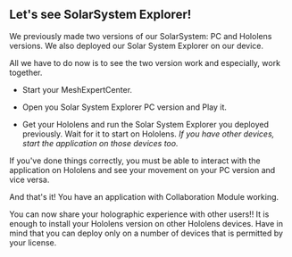 ## Let's see SolarSystem Explorer!

We previously made two versions of our SolarSystem: 
PC and Hololens versions. We also deployed our Solar
System Explorer on our device. 

All we have to do now is to see the two version work 
and especially, work together. 

- Start your MeshExpertCenter. 

- Open you Solar System Explorer PC version and Play it. 

- Get your Hololens and run the Solar System Explorer
you deployed previously. 
Wait for it to start on Hololens. 
*If you have other devices, start the application on those
devices too.*

If you've done things correctly, you must be able to 
interact with the application on Hololens and see your
movement on your PC version and vice versa. 

And that's it! You have an application with Collaboration
Module working. 

You can now share your holographic experience with other
users!! It is enough to install your Hololens version on 
other Hololens devices. 
Have in mind that you can deploy only on a number of devices
that is permitted by your license.
